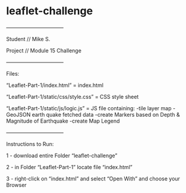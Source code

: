 # leaflet-challenge

———————————

Student // Mike S.

Project // Module 15 Challenge

———————————

Files:

“Leaflet-Part-1/index.html” = index.html

“Leaflet-Part-1/static/css/style.css” = CSS style sheet

“Leaflet-Part-1/static/js/logic.js” = JS file containing:
-tile layer map
-GeoJSON earth quake fetched data
-create Markers based on Depth & Magnitude of Earthquake
-create Map Legend

———————————

Instructions to Run:

1 - download entire Folder “leaflet-challenge”

2 - in Folder “Leaflet-Part-1” locate file “index.html”

3 - right-click on “index.html” and select “Open With” and choose your Browser
